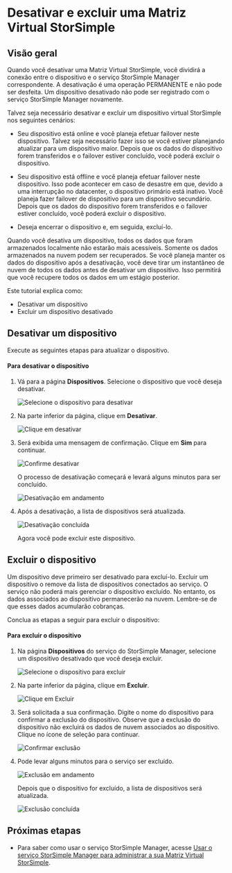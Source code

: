 <properties 
   pageTitle="Desativar e excluir uma Matriz Virtual StorSimple | Microsoft Azure"
   description="Descreve como remover o dispositivo StorSimple do serviço primeiro desativando-o e então excluindo-o."
   services="storsimple"
   documentationCenter=""
   authors="alkohli"
   manager="carmonm"
   editor="" />
<tags 
   ms.service="storsimple"
   ms.devlang="na"
   ms.topic="article"
   ms.tgt_pltfrm="na"
   ms.workload="na"
   ms.date="02/08/2016"
   ms.author="alkohli" />

# Desativar e excluir uma Matriz Virtual StorSimple

## Visão geral

Quando você desativar uma Matriz Virtual StorSimple, você dividirá a conexão entre o dispositivo e o serviço StorSimple Manager correspondente. A desativação é uma operação PERMANENTE e não pode ser desfeita. Um dispositivo desativado não pode ser registrado com o serviço StorSimple Manager novamente.

Talvez seja necessário desativar e excluir um dispositivo virtual StorSimple nos seguintes cenários:


- Seu dispositivo está online e você planeja efetuar failover neste dispositivo. Talvez seja necessário fazer isso se você estiver planejando atualizar para um dispositivo maior. Depois que os dados do dispositivo forem transferidos e o failover estiver concluído, você poderá excluir o dispositivo.

- Seu dispositivo está offline e você planeja efetuar failover neste dispositivo. Isso pode acontecer em caso de desastre em que, devido a uma interrupção no datacenter, o dispositivo primário está inativo. Você planeja fazer failover de dispositivo para um dispositivo secundário. Depois que os dados do dispositivo forem transferidos e o failover estiver concluído, você poderá excluir o dispositivo.

- Deseja encerrar o dispositivo e, em seguida, excluí-lo.
 

Quando você desativa um dispositivo, todos os dados que foram armazenados localmente não estarão mais acessíveis. Somente os dados armazenados na nuvem podem ser recuperados. Se você planeja manter os dados do dispositivo após a desativação, você deve tirar um instantâneo de nuvem de todos os dados antes de desativar um dispositivo. Isso permitirá que você recupere todos os dados em um estágio posterior.


Este tutorial explica como:

- Desativar um dispositivo 
- Excluir um dispositivo desativado


## Desativar um dispositivo

Execute as seguintes etapas para atualizar o dispositivo.

#### Para desativar o dispositivo   

1. Vá para a página **Dispositivos**. Selecione o dispositivo que você deseja desativar.

	![Selecione o dispositivo para desativar](./media/storsimple-ova-deactivate-and-delete-device/deactivate1m.png)

3. Na parte inferior da página, clique em **Desativar**.

	![Clique em desativar](./media/storsimple-ova-deactivate-and-delete-device/deactivate2m.png)

4. Será exibida uma mensagem de confirmação. Clique em **Sim** para continuar.

	![Confirme desativar](./media/storsimple-ova-deactivate-and-delete-device/deactivate3m.png)

	O processo de desativação começará e levará alguns minutos para ser concluído.

	![Desativação em andamento](./media/storsimple-ova-deactivate-and-delete-device/deactivate4m.png)

3. Após a desativação, a lista de dispositivos será atualizada.

	![Desativação concluída](./media/storsimple-ova-deactivate-and-delete-device/deactivate5m.png)

	Agora você pode excluir este dispositivo.

## Excluir o dispositivo

Um dispositivo deve primeiro ser desativado para excluí-lo. Excluir um dispositivo o remove da lista de dispositivos conectados ao serviço. O serviço não poderá mais gerenciar o dispositivo excluído. No entanto, os dados associados ao dispositivo permanecerão na nuvem. Lembre-se de que esses dados acumularão cobranças.

Conclua as etapas a seguir para excluir o dispositivo:

#### Para excluir o dispositivo 

 1. Na página **Dispositivos** do serviço do StorSimple Manager, selecione um dispositivo desativado que você deseja excluir.

	![Selecione o dispositivo para excluir](./media/storsimple-ova-deactivate-and-delete-device/deactivate5m.png)

 2. Na parte inferior da página, clique em **Excluir**.
 
	![Clique em Excluir](./media/storsimple-ova-deactivate-and-delete-device/deactivate6m.png)

 3. Será solicitada a sua confirmação. Digite o nome do dispositivo para confirmar a exclusão do dispositivo. Observe que a exclusão do dispositivo não excluirá os dados de nuvem associados ao dispositivo. Clique no ícone de seleção para continuar.
 
	![Confirmar exclusão](./media/storsimple-ova-deactivate-and-delete-device/deactivate7m.png)

 5. Pode levar alguns minutos para o serviço ser excluído.

	![Exclusão em andamento](./media/storsimple-ova-deactivate-and-delete-device/deactivate8m.png)

 	Depois que o dispositivo for excluído, a lista de dispositivos será atualizada.

	![Exclusão concluída](./media/storsimple-ova-deactivate-and-delete-device/deactivate9m.png)


## Próximas etapas

- Para saber como usar o serviço StorSimple Manager, acesse [Usar o serviço StorSimple Manager para administrar a sua Matriz Virtual StorSimple](storsimple-ova-manager-service-administration.md). 

<!---HONumber=AcomDC_0218_2016-->